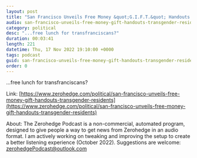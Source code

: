 ```yaml
---
layout: post
title: "San Francisco Unveils Free Money &quot;G.I.F.T.&quot; Handouts For Transgender Residents"
audio: san-francisco-unveils-free-money-gift-handouts-transgender-residents-0
category: political
desc: "...free lunch for transfranciscans?"
duration: 00:03:41
length: 221
datetime: Thu, 17 Nov 2022 19:10:00 +0000
tags: podcast
guid: san-francisco-unveils-free-money-gift-handouts-transgender-residents-0
order: 0
---
```

...free lunch for transfranciscans?

Link: [https://www.zerohedge.com/political/san-francisco-unveils-free-money-gift-handouts-transgender-residents](https://www.zerohedge.com/political/san-francisco-unveils-free-money-gift-handouts-transgender-residents)

About: The Zerohedge Podcast is a non-commercial, automated program, designed to give people a way to get news from Zerohedge in an audio format.  I am actively working on tweaking and improving the setup to create a better listening experience (October 2022).  Suggestions are welcome: [zerohedgePodcast@outlook.com](mailto:zerohedgePodcast@outlook.com)